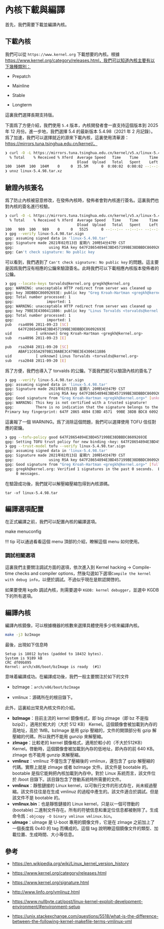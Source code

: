 # 內核下載與編譯

首先，我們需要下載並編譯內核。

## 下載內核

我們可以從 `https://www.kernel.org` 下載想要的內核。根據 https://www.kernel.org/category/releases.html，我們可以知道內核主要有以下幾種類別：

- Prepatch

- Mainline

- Stable
- Longterm

這裏我們選擇長期支持版。

下面爲了方便介紹，我們使用 `5.4` 版本，內核開發者會一直支持這個版本到 2025 年 12 月份。進一步地，我們選擇 5.4 的最新版本 5.4.98（2021 年 2 月記錄）。爲了加速，我們可以選擇就近的源來下載內核，這裏使用清華源：https://mirrors.tuna.tsinghua.edu.cn/kernel/。

```bash
❯ curl -O -L https://mirrors.tuna.tsinghua.edu.cn/kernel/v5.x/linux-5.4.98.tar.xz
  % Total    % Received % Xferd  Average Speed   Time    Time     Time  Current
                                 Dload  Upload   Total   Spent    Left  Speed
100  104M  100  104M    0     0  35.5M      0  0:00:02  0:00:02 --:--:-- 35.5M
❯ unxz linux-5.4.98.tar.xz
```

## 驗證內核簽名

爲了防止內核被惡意修改，在發佈內核時，發佈者會對內核進行簽名。這裏我們也對內核的簽名進行校驗。

```bash
❯ curl -O -L https://mirrors.tuna.tsinghua.edu.cn/kernel/v5.x/linux-5.4.98.tar.sign
  % Total    % Received % Xferd  Average Speed   Time    Time     Time  Current
                                 Dload  Upload   Total   Spent    Left  Speed
100   989  100   989    0     0   5525      0 --:--:-- --:--:-- --:--:--  5525
❯ gpg --verify linux-5.4.98.tar.sign
gpg: assuming signed data in 'linux-5.4.98.tar'
gpg: Signature made 2021年02月13日 星期六 20時54分47秒 CST
gpg:                using RSA key 647F28654894E3BD457199BE38DBBDC86092693E
gpg: Can't check signature: No public key
```

可以看到，我們遇到了 `Can't check signature: No public key` 的問題。這主要是因爲我們沒有相應的公鑰來驗證簽名。此時我們可以下載相應內核版本發佈者的公鑰。

```bash
❯ gpg --locate-keys torvalds@kernel.org gregkh@kernel.org
gpg: WARNING: unacceptable HTTP redirect from server was cleaned up
gpg: key 38DBBDC86092693E: public key "Greg Kroah-Hartman <gregkh@kernel.org>" imported
gpg: Total number processed: 1
gpg:               imported: 1
gpg: WARNING: unacceptable HTTP redirect from server was cleaned up
gpg: key 79BE3E4300411886: public key "Linus Torvalds <torvalds@kernel.org>" imported
gpg: Total number processed: 1
gpg:               imported: 1
pub   rsa4096 2011-09-23 [SC]
      647F28654894E3BD457199BE38DBBDC86092693E
uid           [ unknown] Greg Kroah-Hartman <gregkh@kernel.org>
sub   rsa4096 2011-09-23 [E]

pub   rsa2048 2011-09-20 [SC]
      ABAF11C65A2970B130ABE3C479BE3E4300411886
uid           [ unknown] Linus Torvalds <torvalds@kernel.org>
sub   rsa2048 2011-09-20 [E]
```

爲了方便，我們也導入了 torvalds 的公鑰。下面我們就可以驗證內核的簽名了

```bash
❯ gpg --verify linux-5.4.98.tar.sign
gpg: assuming signed data in 'linux-5.4.98.tar'
gpg: Signature made 2021年02月13日 星期六 20時54分47秒 CST
gpg:                using RSA key 647F28654894E3BD457199BE38DBBDC86092693E
gpg: Good signature from "Greg Kroah-Hartman <gregkh@kernel.org>" [unknown]
gpg: WARNING: This key is not certified with a trusted signature!
gpg:          There is no indication that the signature belongs to the owner.
Primary key fingerprint: 647F 2865 4894 E3BD 4571  99BE 38DB BDC8 6092 693E
```

這裏報了一個 WARNING。爲了消除這個問題，我們可以選擇使用 TOFU 信任對應的密鑰。

```bash
❯ gpg --tofu-policy good 647F28654894E3BD457199BE38DBBDC86092693E
gpg: Setting TOFU trust policy for new binding <key: 647F28654894E3BD457199BE38DBBDC86092693E, user id: Greg Kroah-Hartman <gregkh@kernel.org>> to good.
❯ gpg --trust-model tofu --verify linux-5.4.98.tar.sign
gpg: assuming signed data in 'linux-5.4.98.tar'
gpg: Signature made 2021年02月13日 星期六 20時54分47秒 CST
gpg:                using RSA key 647F28654894E3BD457199BE38DBBDC86092693E
gpg: Good signature from "Greg Kroah-Hartman <gregkh@kernel.org>" [full]
gpg: gregkh@kernel.org: Verified 1 signatures in the past 0 seconds.  Encrypted
     0 messages.
```

在驗證成功後，我們就可以解壓縮壓縮包得到內核源碼。

```shell
tar -xf linux-5.4.98.tar
```

## 編譯選項配置

在正式編譯之前，我們可以配置內核的編譯選項。

make menuconfig

!!! tip
		可以通過看看這個 menu 頂部的介紹，瞭解這個 menu 如何使用。

### 調試相關選項

這裏我們主要關注調試方面的選項，依次進入到 Kernel hacking -> Compile-time checks and compiler options，然後勾選如下選項`Compile the kernel with debug info`，以便於調試。不過似乎現在是默認開啓的。

如果要使用 kgdb 調試內核，則需要選中 `KGDB: kernel debugger`，並選中 KGDB 下的所有選項。

## 編譯內核

編譯內核鏡像，可以根據機器的核數來選擇具體使用多少核來編譯內核。

```bash
make -j3 bzImage
```

最後，出現如下信息時

```
Setup is 18012 bytes (padded to 18432 bytes).
System is 9189 kB
CRC df09b895
Kernel: arch/x86/boot/bzImage is ready  (#1)
```

意味着編譯成功。在編譯成功後，我們一般主要關注於如下的文件

- bzImage：`arch/x86/boot/bzImage`

- vmlinux：源碼所在的根目錄下。

此外，這裏給出常見內核文件的介紹。

- **bzImage**：目前主流的 kernel 鏡像格式，即 big zImage（即 bz 不是指 bzip2），適用於較大的（大於 512 KB） Kernel。這個鏡像會被加載到內存的高地址，高於 1MB。bzImage 是用 gzip 壓縮的，文件的開頭部分有 gzip 解壓縮的代碼，所以我們不能用 gunzip 來解壓縮。
- **zImage**：比較老的 kernel 鏡像格式，適用於較小的（不大於512KB） Kernel。啓動時，這個鏡像會被加載到內存的低地址，即內存的前 640 KB。zImage 也不能用 gunzip 來解壓縮。
- **vmlinuz**：vmlinuz 不僅包含了壓縮後的 vmlinux，還包含了 gzip 解壓縮的代碼。實際上就是 zImage 或者 bzImage 文件。該文件是 bootable 的。 bootable 是指它能夠把內核加載到內存中。對於 Linux 系統而言，該文件位於 /boot 目錄下。該目錄包含了啓動系統時所需要的文件。
- **vmlinux**：靜態鏈接的 Linux kernel，以可執行文件的形式存在，尚未經過壓縮。該文件往往是在生成 vmlinuz 的過程中產生的。該文件適合於調試。但是該文件不是 bootable 的。
- **vmlinux.bin**：也是靜態鏈接的 Linux kernel，只是以一個可啓動的 (bootable) 二進制文件存在。所有的符號信息和重定位信息都被刪除了。生成命令爲：`objcopy -O binary vmlinux vmlinux.bin`。
- **uImage**：uImage 是 U-boot 專用的鏡像文件，它是在 zImage 之前加上了一個長度爲 0x40 的 tag 而構成的。這個 tag 說明瞭這個鏡像文件的類型、加載位置、生成時間、大小等信息。

## 參考

- https://en.wikipedia.org/wiki/Linux_kernel_version_history
- https://www.kernel.org/category/releases.html
- https://www.kernel.org/signature.html
- http://www.linfo.org/vmlinuz.html
- https://www.nullbyte.cat/post/linux-kernel-exploit-development-environment/#environment-setup

- https://unix.stackexchange.com/questions/5518/what-is-the-difference-between-the-following-kernel-makefile-terms-vmlinux-vml
